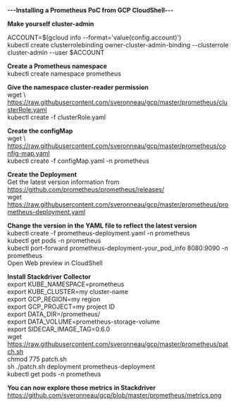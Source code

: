 <b>---Installing a Prometheus PoC from GCP CloudShell---</b>

<b>Make yourself cluster-admin</b>

ACCOUNT=$(gcloud info --format='value(config.account)')<br>
kubectl create clusterrolebinding owner-cluster-admin-binding --clusterrole cluster-admin --user $ACCOUNT

<b>Create a Prometheus namespace</b><br>
kubectl create namespace prometheus

<b>Give the namespace cluster-reader permission</b><br>
wget \ https://raw.githubusercontent.com/sveronneau/gcp/master/prometheus/clusterRole.yaml <br>
kubectl create -f clusterRole.yaml<br>

<b>Create the configMap</b><br>
wget \ https://raw.githubusercontent.com/sveronneau/gcp/master/prometheus/config-map.yaml <br>
kubectl create -f configMap.yaml -n prometheus

<b>Create the Deployment</b><br>
Get the latest version information from https://github.com/prometheus/prometheus/releases/ <br>
wget https://raw.githubusercontent.com/sveronneau/gcp/master/prometheus/prometheus-deployment.yaml <br>

<b>Change the version in the YAML file to reflect the latest version</b><br>
kubectl create -f prometheus-deployment.yaml -n prometheus<br>
kubectl get pods -n prometheus<br>
kubectl port-forward prometheus-deployment-your_pod_info 8080:9090 -n prometheus<br>
Open Web preview in CloudShell

<b>Install Stackdriver Collector</b><br>
export KUBE_NAMESPACE=prometheus<br>
export KUBE_CLUSTER=my cluster-name<br>
export GCP_REGION=my region<br>
export GCP_PROJECT=my project ID<br>
export DATA_DIR=/prometheus/<br>
export DATA_VOLUME=prometheus-storage-volume<br>
export SIDECAR_IMAGE_TAG=0.6.0<br>
wget https://raw.githubusercontent.com/sveronneau/gcp/master/prometheus/patch.sh <br>
chmod 775 patch.sh <br>
sh ./patch.sh deployment prometheus-deployment <br>
kubectl get pods -n prometheus <br>

<b>You can now explore those metrics in Stackdriver</b><br>
https://github.com/sveronneau/gcp/blob/master/prometheus/metrics.png
